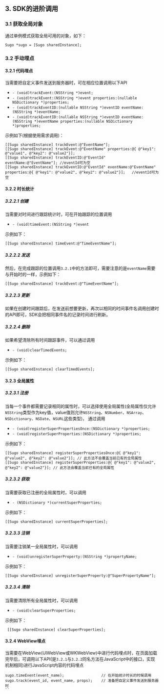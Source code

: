 ## 3. SDK的进阶调用

### 3.1 获取全局对象

通过单例模式获取全局可用的对象，如下：
```
Sugo *sugo = [Sugo sharedInstance];
```

### 3.2 手动埋点

#### 3.2.1 代码埋点

当需要把自定义事件发送到服务器时，可在相应位置调用以下API

* `- (void)trackEvent:(NSString *)event;`
* `- (void)trackEvent:(NSString *)event properties:(nullable NSDictionary *)properties;`
* `- (void)trackEventID:(nullable NSString *)eventID eventName:(NSString *)eventName;`
* `- (void)trackEventID:(nullable NSString *)eventID eventName:(NSString *)eventName properties:(nullable NSDictionary *)properties;`

示例如下(根据使用需求调用)：

```
[[Sugo sharedInstance] trackEvent:@"EventName"];
[[Sugo sharedInstance] trackEvent:@"EventName" properties:@{ @"key1": @"value1", @"key2": @"value2"}];
[[Sugo sharedInstance] trackEventID:@"EventId" eventName:@"EventName"];	//eventId可为空
[[Sugo sharedInstance] trackEventID:@"EventId" eventName:@"EventName" properties:@{ @"key1": @"value2", @"key2": @"value2"}];	//eventId可为空
```

#### 3.2.2 时长统计

##### 3.2.2.1 创建

当需要对时间进行跟踪统计时，可在开始跟踪的位置调用

* `- (void)timeEvent:(NSString *)event`

示例如下：

```
[[Sugo sharedInstance] timeEvent:@"TimeEventName"];
```

##### 3.2.2.2 发送

然后，在完成跟踪的位置调用`3.2.1`中的方法即可，需要注意的是`eventName`需要与开始时的一样，示例如下：

```
[[Sugo sharedInstance] trackEvent:@"TimeEventName"];	
```

##### 3.2.2.3 更新

如果在创建时间跟踪后，在发送前想要更新，再次以相同的时间事件名调用创建时的API即可，SDK会把相同事件名的记录时间进行刷新。

##### 3.2.2.4 删除

如果希望清除所有时间跟踪事件，可以通过调用

* `- (void)clearTimedEvents;`

示例如下：

```
[[Sugo sharedInstance] clearTimedEvents];
```

#### 3.2.3 全局属性

##### 3.2.3.1 注册

当每一个事件都需要记录相同的属性时，可以选择使用全局属性(全局属性仅允许`NSString`类型作为key值，value值则允许`NSString`、`NSNumber`、`NSArray`、`NSDictionary`、`NSDate`、`NSURL`这些类型)，
通过调用

* `- (void)registerSuperPropertiesOnce:(NSDictionary *)properties;`
* `- (void)registerSuperProperties:(NSDictionary *)properties;`

示例如下：

```
[[Sugo sharedInstance] registerSuperPropertiesOnce:@{ @"key1": @"value2", @"key2": @"value2"}]; // 此方法不会覆盖当前已有的全局属性
[[Sugo sharedInstance] registerSuperProperties:@{ @"key1": @"value2", @"key2": @"value2"}]; // 此方法会覆盖当前已有的全局属性
```

##### 3.2.3.2 获取

当需要获取已注册的全局属性时，可以调用

* `- (NSDictionary *)currentSuperProperties;`

示例如下：

```
[[Sugo sharedInstance] currentSuperProperties];
```

##### 3.2.3.3 注销

当需要注销某一全局属性时，可以调用

* `- (void)unregisterSuperProperty:(NSString *)propertyName;`

示例如下：

```
[[Sugo sharedInstance] unregisterSuperProperty:@"SuperPropertyName"];
```

##### 3.2.3.4 清除

当需要清除所有全局属性时，可以调用

* `- (void)clearSuperProperties;`

示例如下：

```
 [[Sugo sharedInstance] clearSuperProperties];
```

#### 3.2.4 WebView埋点

当需要在WebView(UIWebView或WKWebView)中进行代码埋点时，在页面加载完毕后，可调用以下API(是`3.2.1`与`3.2.2`同名方法在JavaScript中的接口，实现机制相同)进行JavaScript内容的代码埋点

```
sugo.timeEvent(event_name);					// 在开始统计时长的时候调用
sugo.track(event_id, event_name, props);	// 准备把自定义事件发送到服务器时
``